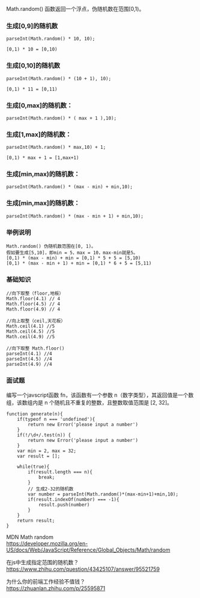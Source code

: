 Math.random() 函数返回一个浮点，伪随机数在范围[0,1)。

### 生成[0,9]的随机数
~~~
parseInt(Math.random() * 10, 10);

[0,1) * 10 = [0,10)
~~~

### 生成[0,10]的随机数
~~~
parseInt(Math.random() * (10 + 1), 10);

[0,1) * 11 = [0,11)
~~~

### 生成[0,max]的随机数：
~~~
parseInt(Math.random() * ( max + 1 ),10);
~~~

### 生成[1,max]的随机数：
~~~
parseInt(Math.random() * max,10) + 1;

[0,1) * max + 1 = [1,max+1)
~~~

### 生成[min,max)的随机数：
~~~
parseInt(Math.random() * (max - min) + min,10);
~~~

### 生成[min,max]的随机数：
~~~
parseInt(Math.random() * (max - min + 1) + min,10);
~~~

### 举例说明
~~~
Math.random() 伪随机数范围在[0, 1)。
假如要生成[5,10]，即min = 5，max = 10，max-min就是5。
[0,1) * (max - min) + min = [0,1) * 5 + 5 = [5,10)
[0,1) * (max - min + 1) + min = [0,1) * 6 + 5 = [5,11)
~~~

### 基础知识
~~~
//向下取整（floor,地板）
Math.floor(4.1) // 4
Math.floor(4.5) // 4
Math.floor(4.9) // 4

//向上取整（ceil,天花板）
Math.ceil(4.1) //5
Math.ceil(4.5) //5 
Math.ceil(4.9) //5

//向下取整 Math.floor()
parseInt(4.1) //4
parseInt(4.5) //4
parseInt(4.9) //4
~~~

### 面试题

编写一个javscript函数 fn，该函数有一个参数 n（数字类型），其返回值是一个数组，该数组内是 n 个随机且不重复的整数，且整数取值范围是 [2, 32]。

~~~
function generate(n){
	if(typeof n === 'undefined'){
		return new Error('please input a number')
	}
	if(!/\d+/.test(n)) {
		return new Error('please input a number')
	}
	var min = 2, max = 32;
	var result = [];

	while(true){
		if(result.length === n){
			break;
		}
		// 生成2-32的随机数
		var number = parseInt(Math.random()*(max-min+1)+min,10);
		if(result.indexOf(number) === -1){
			result.push(number)
		}
	}
	return result;
}
~~~


MDN Math random  
https://developer.mozilla.org/en-US/docs/Web/JavaScript/Reference/Global_Objects/Math/random 

在js中生成指定范围的随机数？
https://www.zhihu.com/question/43425107/answer/95521759

为什么你的前端工作经验不值钱？  
https://zhuanlan.zhihu.com/p/25595871